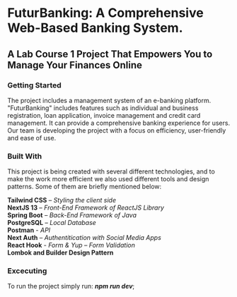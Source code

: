 # FuturBanking: A Comprehensive Web-Based Banking System.

## A Lab Course 1 Project That Empowers You to Manage Your Finances Online

### Getting Started
The project includes a management system of an e-banking platform. "FuturBanking" includes features such as individual and business registration, loan application, invoice management and credit card management. It can provide a comprehensive banking experience for users. Our team is developing the project with a focus on efficiency, user-friendly and ease of use.

### Built With
This project is being created with several different technologies, and to make the work more efficient we also used different tools and design patterns. Some of them are briefly mentioned below:  

**Tailwind CSS** – *Styling the client side*\
**NextJS 13** – *Front-End Framework of ReactJS Library*\
**Spring Boot** – *Back-End Framework of Java*\
**PostgreSQL** – *Local Database*\
**Postman** - *API*\
**Next Auth** – *Authentitication with Social Media Apps*\
**React Hook** - *Form & Yup – Form Validation*\
**Lombok and Builder Design Pattern**

### Excecuting
To run the project simply run: ***npm run dev***;

